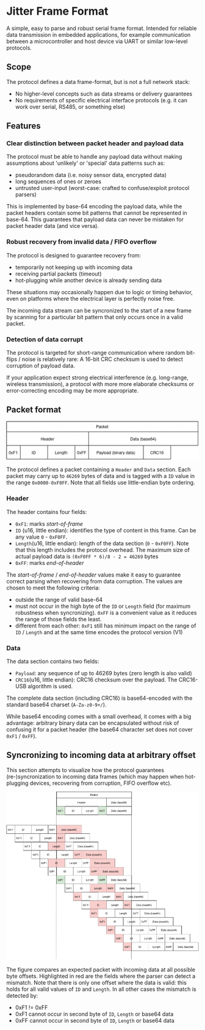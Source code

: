 # Jitter Frame Format

A simple, easy to parse and robust serial frame format.
Intended for reliable data transmission in embedded applications, for example communication between a microcontroller and host device via UART or similar low-level protocols.

## Scope

The protocol defines a data frame-format, but is not a full network stack:

- No higher-level concepts such as data streams or delivery guarantees
- No requirements of specific electrical interface protocols (e.g. it can work over serial, RS485, or something else)

## Features

### Clear distinction between packet header and payload data

The protocol must be able to handle any payload data without making assumptions about 'unlikely' or 'special' data patterns such as:

- pseudorandom data (i.e. noisy sensor data, encrypted data)
- long sequences of ones or zeroes
- untrusted user-input (worst-case: crafted to confuse/exploit protocol parsers)

 This is implemented by base-64 encoding the payload data, while the packet headers contain some bit patterns that cannot be represented in base-64. This guarantees that payload data can never be mistaken for packet header data (and vice versa).

### Robust recovery from invalid data / FIFO overflow

The protocol is designed to guarantee recovery from:

- temporarily not keeping up with incoming data
- receiving partial packets (timeout)
- hot-plugging while another device is already sending data

These situations may occasionally happen due to logic or timing behavior, even on platforms where the electrical layer is perfectly noise free.

The incoming data stream can be syncronized to the start of a new frame by scanning for a particular bit pattern that only occurs once in a valid packet.

### Detection of data corrupt

The protocol is targeted for short-range communication where random bit-flips / noise is relatively rare: A 16-bit CRC checksum is used to detect corruption of payload data.

If your application expect strong electrical interference (e.g. long-range, wireless transmission), a protocol with more more elaborate checksums or error-correcting encoding may be more appropriate.

## Packet format

![Packet data fields](uart_protocol_bits.drawio.png)

The protocol defines a packet containing a `Header` and `Data` section. Each packet may carry up to `46269` bytes of data and is tagged with a `ID` value in the range `0x0000-0xF0FF`. Note that all fields use little-endian byte ordering.

### Header

The header contains four fields:

- `0xF1`: marks *start-of-frame*
- `ID` (u16, little endian): identifies the type of content in this frame. Can be any value `0` - `0xF0FF`.
- `Length`(u16, little endian): length of the data section (`0` - `0xF0FF`). Note that this length includes the protocol overhead. The maximum size of actual payload data is `(0xF0FF * 6)/8 - 2 = 46269` bytes
- `0xFF`: marks *end-of-header*

The *start-of-frame* / *end-of-header* values make it easy to guarantee correct parsing when recovering from data corruption. The values are chosen to meet the following criteria:

- outside the range of valid base-64
- must not occur in the high byte of the `ID` or `Length` field (for maximum robustness when syncronizing). `0xFF` is a convenient value as it reduces the range of those fields the least.
- different from each other: `0xF1` still has minimum impact on the range of `ID` / `Length` and at the same time encodes the protocol version (V1)

### Data

The data section contains two fields:

- `Payload`: any sequence of up to 46269 bytes (zero length is also valid)
- `CRC16`(u16, little endian): CRC16 checksum over the payload. The CRC16-USB algorithm is used.

The complete data section (including CRC16) is base64-encoded with the standard base64 charset (`A-Za-z0-9+/`).

While base64 encoding comes with a small overhead, it comes with a big advantage: arbitrary binary data can be encapsulated without risk of confusing it for a packet header (the base64 character set does not cover `0xF1` / `0xFF`).

## Syncronizing to incoming data at arbitrary offset

This section attempts to visualize how the protocol guarantees (re-)syncronization to incoming data frames (which may happen when hot-plugging devices, recovering from corruption, FIFO overflow etc).

![synchronizing incoming data](uart_protocol.drawio.png)

The figure compares an expected packet with incoming data at all possible byte offsets. Highlighted in red are the fields where the parser can detect a mismatch. Note that there is only one offset where the data is valid: this holds for all valid values of `ID` and `Length`. In all other cases the mismatch is detected by:
- 0xF1 != 0xFF
- 0xF1 cannot occur in second byte of `ID`, `Length` or base64 data
- 0xFF cannot occur in second byte of `ID`, `Length` or base64 data
